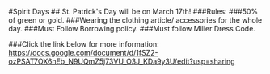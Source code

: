 <br/>
#Spirit Days
## St. Patrick's Day will be on March 17th!
###Rules:
<list>
###50% of green or gold.
###Wearing the clothing article/ accessories for the whole day.
###Must Follow Borrowing policy.
###Must follow Miller Dress Code.

###Click the link below for more information:
<https://docs.google.com/document/d/1fSZ2-ozPSAT7OX6nEb_N9UQmZ5j73VU_O3J_KDa9y3U/edit?usp=sharing>
